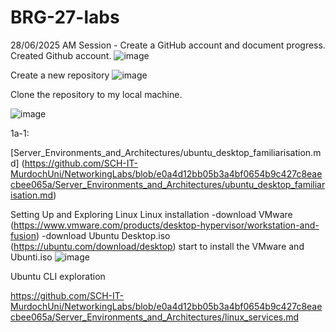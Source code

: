# BRG-27-labs

28/06/2025 AM Session - 
Create a GitHub account and document progress.
Created Github account.
 ![image](https://github.com/user-attachments/assets/e6138d1e-9ba1-4dad-b1a4-f79b2cf7f181)

Create a new repository 
 ![image](https://github.com/user-attachments/assets/3064bb3b-eb5a-400d-92d8-b227bf198bf8)

Clone the repository to my local machine.

![image](https://github.com/user-attachments/assets/f00e1008-ed42-4623-94ee-3e44b2953b57)

1a-1:

[Server_Environments_and_Architectures/ubuntu_desktop_familiarisation.md]
(https://github.com/SCH-IT-MurdochUni/NetworkingLabs/blob/e0a4d12bb05b3a4bf0654b9c427c8eaecbee065a/Server_Environments_and_Architectures/ubuntu_desktop_familiarisation.md)

Setting Up and Exploring Linux
Linux installation 
-download VMware (https://www.vmware.com/products/desktop-hypervisor/workstation-and-fusion)
-download Ubuntu Desktop.iso (https://ubuntu.com/download/desktop)
start to install the VMware and Ubunti.iso
![image](https://github.com/user-attachments/assets/2f021cee-f27f-4956-b268-af23db41a205)


Ubuntu CLI exploration




https://github.com/SCH-IT-MurdochUni/NetworkingLabs/blob/e0a4d12bb05b3a4bf0654b9c427c8eaecbee065a/Server_Environments_and_Architectures/linux_services.md

